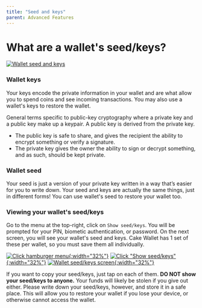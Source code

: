 ```yaml
---
title: "Seed and keys"
parent: Advanced Features
---
```


# What are a wallet's seed/keys?  

[![Wallet seed and keys](https://img.youtube.com/vi/tpXTKmpyFq0/maxresdefault.jpg)](https://www.youtube.com/watch?v=tpXTKmpyFq0)

### Wallet keys

Your keys encode the private information in your wallet and are what allow you to spend coins and see incoming transactions. You may also use a wallet's keys to restore the wallet.  

General terms specific to public-key cryptography where a private key and a public key make up a keypair. A public key is derived from the private key.  

* The public key is safe to share, and gives the recipient the ability to encrypt something or verify a signature.  
* The private key gives the owner the ability to sign or decrypt something, and as such, should be kept private.

### Wallet seed  

Your seed is just a version of your private key written in a way that’s easier for you to write down. Your seed and keys are actually the same things, just in different forms! You can use wallet's seed to restore your wallet too.

### Viewing your wallet's seed/keys

Go to the menu at the top-right, click on `Show seed/keys`. You will be prompted for your PIN, biometic authentication, or password. On the next screen, you will see your wallet's seed and keys. Cake Wallet has 1 set of these per wallet, so you must save them all individually.

[![Click hamburger menu](/images/seed-1.jpg){:width="32%"}](/images/seed-1.jpg)
[![Click "Show seed/keys"](/images/seed-2.jpg){:width="32%"}](/images/seed-2.jpg)
[![Wallet seed/keys screen](/images/seed-3.jpg){:width="32%"}](/images/seed-3.jpg)

 If you want to copy your seed/keys, just tap on each of them. **DO NOT show your seed/keys to anyone.** Your funds will likely be stolen if you give out either. Please write down your seed/keys, however, and store it in a safe place. This will allow you to restore your wallet if you lose your device, or otherwise cannot access the wallet.